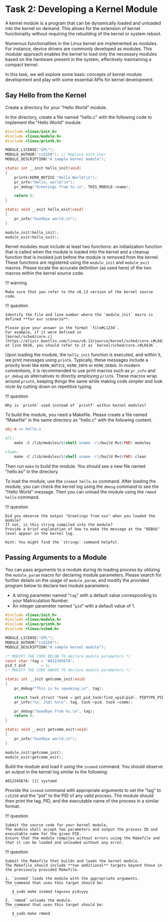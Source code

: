 # Task 2: Developing a Kernel Module

A kernel module is a program that can be dynamically loaded and unloaded into the kernel on demand.
This allows for the extension of kernel functionality without requiring the rebuilding of the kernel or system reboot.

Numerous functionalities in the Linux kernel are implemented as modules.
For instance, device drivers are commonly developed as modules.
This modular approach enables the kernel to load only the necessary modules based on the hardware present in the system,
effectively maintaining a compact kernel.

In this task, we will explore some basic concepts of kernel module development and play with some essential APIs for kernel development.

## Say Hello from the Kernel

Create a directory for your "Hello World" module.

In the directory, create a file named "hello.c" with the following code to implement the "Hello World" module.

```c
#include <linux/init.h>
#include <linux/module.h>
#include <linux/printk.h>

MODULE_LICENSE("GPL");
MODULE_AUTHOR("cs5250"); // Replace with your
MODULE_DESCRIPTION("A sample kernel module");

static int __init hello_init(void)
{
    printk(KERN_NOTICE "Hello World!\n");
    pr_info("Hello, world!\n");
    pr_debug("Greetings from %s.\n", THIS_MODULE->name);

    return 0;
}

static void __exit hello_exit(void)
{
    pr_info("Goodbye world.\n");
}

module_init(hello_init);
module_exit(hello_exit);
```

Kernel modules must include at least two functions:
an initialization function that is called when the module is loaded into the kernel and
a cleanup function that is invoked just before the module is removed from the kernel.
These functions are registered using the `module_init` and `module_exit` macros.
Please locate the accurate definition (as used here) of the two macros within the kernel source code.

!!! warning

    Make sure that you refer to the v6.13 version of the kernel source code.

!!! question

    Identify the file and line number where the `module_init` macro is defined **for our scenario**.

    Please give your answer in the format `file#L1234`.
    For example, if it were defined in
    [kernel/sched/core.c](https://elixir.bootlin.com/linux/v6.13/source/kernel/sched/core.c#L6636)
    at line 6636, you should refer to it as `kernel/sched/core.c#L6636`.

Upon loading the module, the `hello_init` function is executed, and within it, we print messages using `printk`.
Typically, these messages include a priority level like `KERN_NOTICE`, `KERN_INFO` or `KERN_DEBUG`.
In modern conventions, it is recommended to use print macros such as `pr_info` and `pr_debug` as alternatives to directly employing `printk`.
These macros wrap around `printk`, keeping things the same while making code simpler and look nicer by cutting down on repetitive typing.

!!! question

    Why is `printk` used instead of `printf` within kernel modules?

To build the module, you need a Makefile.
Please create a file named "Makefile" in the same directory as "hello.c" with the following content.

```Makefile
obj-m += hello.o

all:
	make -C /lib/modules/$(shell uname -r)/build M=$(PWD) modules

clean:
	make -C /lib/modules/$(shell uname -r)/build M=$(PWD) clean
```

Then run `make` to build the module. You should see a new file named "hello.ko" in the directory.

To load the module, use the `insmod hello.ko` command.
After loading the module, you can check the kernel log using the `dmesg` command to see the "Hello World" message.
Then you can unload the module using the `rmmod hello` command.

!!! question

    Did you observe the output "Greetings from xxx" when you loaded the module?
    If not, is this string compiled into the module?
    Provide a brief explanation of how to make the message at the "DEBUG" level appear in the kernel log.

    Hint: You might find the `strings` command helpful.

## Passing Arguments to a Module

You can pass arguments to a module during its loading process by utilizing the `module_param` macro for declaring module parameters.
Please search for further details on the usage of `module_param`, and modify the provided program below to declare two module parameters:

- A string parameter named "`tag`" with a default value corresponding to your Matriculation Number.
- An integer parameter named "`pid`" with a default value of 1.

```c
#include <linux/init.h>
#include <linux/module.h>
#include <linux/printk.h>
#include <linux/sched.h>

MODULE_LICENSE("GPL");
MODULE_AUTHOR("cs5250");
MODULE_DESCRIPTION("A sample kernel module");

/* MODIFY THE CODE BELOW TO declare module parameters */
const char *tag = "A01234567A";
pid_t pid       = 1;
/* MODIFY THE CODE ABOVE TO declare module parameters */

static int __init getcomm_init(void)
{
    pr_debug("This is %s speaking.\n", tag);

    struct task_struct *task = get_pid_task(find_vpid(pid), PIDTYPE_PID);
    pr_info("%s: [%d] %s\n", tag, task->pid, task->comm);

    pr_debug("Goodbye from %s.\n", tag);
    return 0;
}

static void __exit getcomm_exit(void)
{
    pr_info("Goodbye world.\n");
}

module_init(getcomm_init);
module_exit(getcomm_exit);
```

Build the module and load it using the `insmod` command.
You should observe an output in the kernel log similar to the following:

```text
A01234567A: [1] systemd
```

Provide the `insmod` command with appropriate arguments to set the "tag" to `cs5250` and the "pid" to the PID of any valid process.
The module should then print the tag, PID, and the executable name of the process in a similar format.

!!! question

    Submit the source code for your kernel module.
    The module shall accept two parameters and output the process ID and executable name for the given PID.
    Ensure that the module compiles without errors using the Makefile and that it can be loaded and unloaded without any error.

!!! question

    Submit the Makefile that builds and loads the kernel module.
    The Makefile should include **two additional** targets beyond those in the previously provided Makefile.

    1. `insmod` loads the module with the appropriate arguments.
    The command that uses this target should be:
       ```
       $ sudo make insmod tag=xxx pid=yyy
       ```
    2. `rmmod` unloads the module.
    The command that uses this target should be:
       ```
       $ sudo make rmmod
       ```
